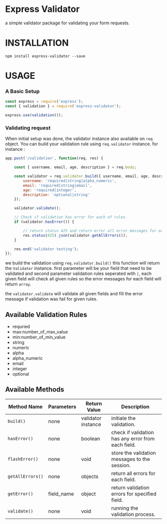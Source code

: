 # Express Validator
a simple validator package for validating your form requests.

# INSTALLATION
```npm install express-validator --save```

# USAGE

### A Basic Setup
```javascript
const express = require('express');
const { validation } = require('express-validator');

express.use(validation());
```

### Validating request
When initial setup was done, the validator instance also available on `req` object. You can build your validation rule using `req.validator` instance.
for instance :
```javascript
app.post('/validation', function(req, res) {

    const { username, email, age, description } = req.body;

    const validator = req.validator.build({ username, email, age, description }, {
        username: 'required|string|alpha_numeric',
        email: 'required|string|email',
        age: 'required|integer',
        description: 'optional|string'
    });

    validator.validate();

    // Check if validation has error for each of rules.
    if (validator.hasError()) {

        // return status 425 and return error all error messages for each rules and fields.
        res.status(425).json(validator.getAllErrors());
    }

    res.end('validator testing');
});
```
we build the validation using `req.validator.build()` this function will return the `Validator` instance. first parameter will be your field that need to be validated and second parameter validation rules seperated with `|`, each given field will check all given rules so the error messages for each field will return `array`.

the `validator.validate` will validate all given fields and fill the error message if validation was fail for given rules.

## Available Validation Rules
- requried
- max:number_of_max_value
- min:number_of_min_value
- string
- numeric
- alpha
- alpha_numeric
- email
- integer
- optional

## Available Methods
| Method Name | Parameters | Return Value | Description                                         |
|-------------|------------|--------------|--------------                                        |
| `build()`| none       | validator instance      | initiate the validation. |
| `hasError()`| none       | boolean      | check if validation has any error from each field.|
| `flashError()`| none       | void      | store the validation messages to the session.|
| `getAllErrors()`| none       | objects      | return all errors for each field.|
| `getError()`| field_name       | object      | return validation errors for specified field.|
| `validate()`| none       | void      | running the validation process.|